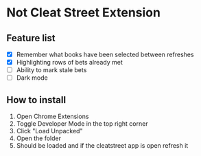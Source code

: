 # Not Cleat Street Extension

## Feature list
- [X] Remember what books have been selected between refreshes
- [X] Highlighting rows of bets already met
- [ ] Ability to mark stale bets
- [ ] Dark mode

## How to install
1. Open Chrome Extensions
2. Toggle Developer Mode in the top right corner
3. Click "Load Unpacked"
4. Open the folder
5. Should be loaded and if the cleatstreet app is open refresh it